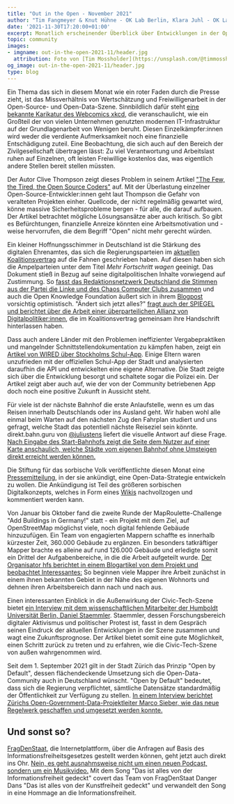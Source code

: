 ```yaml
---
title: "Out in the Open - November 2021"
author: "Tim Fangmeyer & Knut Hühne - OK Lab Berlin, Klara Juhl - OK Lab Osnabrück"
date: '2021-11-30T17:20:00+01:00'
excerpt: Monatlich erscheinender Überblick über Entwicklungen in der Open Data und Civic Tech Szene
topic: community
images:
- imgname: out-in-the-open-2021-11/header.jpg
  attribution: Foto von [Tim Mossholder](https://unsplash.com/@timmossholder) auf [Unsplash](https://unsplash.com/photos/JfO62I4YRnY)
og_image: out-in-the-open-2021-11/header.jpg
type: blog
---
```

Ein Thema das sich in diesem Monat wie ein roter Faden durch die Presse zieht, ist das Missverhältnis von Wertschätzung und Freiwilligenarbeit in der Open-Source- und Open-Data-Szene. Sinnbildlich dafür steht [eine bekannte Karikatur des Webcomics xkcd](https://xkcd.com/2347/), die veranschaulicht, wie ein Großteil der von vielen Unternehmen genutzten modernen IT-Infrastruktur auf der Grundlagenarbeit von Wenigen beruht. Diesen Einzelkämpfer:innen wird weder die verdiente Aufmerksamkeit noch eine finanzielle Entschädigung zuteil. Eine Beobachtung, die sich auch auf den Bereich der Zivilgesellschaft übertragen lässt: Zu viel Verantwortung und Arbeitslast ruhen auf Einzelnen, oft leisten Freiwillige kostenlos das, was eigentlich andere Stellen bereit stellen müssten.

Der Autor Clive Thompson zeigt dieses Problem in seinem Artikel ["The Few, the Tired, the Open Source Coders"](https://www.wired.com/story/open-source-coders-few-tired/) auf. Mit der Überlastung einzelner Open-Source-Entwickler:innen geht laut Thompson die Gefahr von veralteten Projekten einher. Quellcode, der nicht regelmäßig gewartet wird, könne massive Sicherheitsprobleme bergen - für alle, die darauf aufbauen. Der Artikel betrachtet mögliche Lösungsansätze aber auch kritisch. So gibt es Befürchtungen, finanzielle Anreize könnten eine Arbeitsmotivation und -weise hervorrufen, die dem Begriff "Open" nicht mehr gerecht würden.

Ein kleiner Hoffnungsschimmer in Deutschland ist die Stärkung des digitalen Ehrenamtes, das sich die Regierungsparteien im [aktuellen Koalitionsvertrag](https://fragdenstaat.de/dokumente/142083-koalitionsvertrag-2021-2025/) auf die Fahnen geschrieben haben. Auf diesen haben sich die Ampelparteien unter dem Titel *Mehr Fortschritt wagen* geeinigt. Das Dokument stieß in Bezug auf seine digitalpolitischen Inhalte vorwiegend auf Zustimmung. So [fasst das Redaktionsnetzwerk Deutschland die Stimmen aus der Partei die Linke und des Chaos Computer Clubs zusammen](https://www.rnd.de/politik/linke-und-hacker-loben-digitalpolitische-plaene-der-ampel-IA23JZYVAJGRFFGXR4HNFRK52I.html) und auch die Open Knowledge Foundation äußert sich in ihrem [Blogpost](https://okfn.de/blog/2021/11/okf-kommentar-koalitionsvertrag/) vorsichtig optimistisch. "Ändert sich jetzt alles?" [fragt auch der SPIEGEL und berichtet über die Arbeit einer überparteilichen Allianz von Digitalpolitiker:innen](https://www.spiegel.de/wissenschaft/ampel-koalitionsvertrag-endlich-konservative-digitalpolitik-a-a5e89b25-24f9-435e-a041-615b53c7f7e7?sara_ecid=soci_upd_KsBF0AFjflf0DZCxpPYDCQgO1dEMph), die im Koalitionsvertrag gemeinsam ihre Handschrift hinterlassen haben. 

Dass auch andere Länder mit den Problemen ineffizienter Vergabepraktiken und mangelnder Schnittstellendokumentation zu kämpfen haben, zeigt ein [Artikel von WIRED über Stockholms Schul-App](https://www.wired.co.uk/article/sweden-stockholm-school-app-open-source). Einige Eltern waren unzufrieden mit der offiziellen Schul-App der Stadt und analysierten daraufhin die API und entwickelten eine eigene Alternative. Die Stadt zeigte sich über die Entwicklung besorgt und schaltete sogar die Polizei ein. Der Artikel zeigt aber auch auf, wie der von der Community betriebenen App doch noch eine positive Zukunft in Aussicht steht.

Für viele ist der nächste Bahnhof die erste Anlaufstelle, wenn es um das Reisen innerhalb Deutschlands oder ins Ausland geht. Wir haben wohl alle einmal beim Warten auf den nächsten Zug den Fahrplan studiert und uns gefragt, welche Stadt das potentiell nächste Reiseziel sein könnte. direkt.bahn.guru von [@juliustens](https://twitter.com/juliustens) liefert die visuelle Antwort auf diese Frage. [Nach Eingabe des Start-Bahnhofs zeigt die Seite dem Nutzer auf einer Karte anschaulich, welche Städte vom eigenen Bahnhof ohne Umsteigen direkt erreicht werden können.](https://direkt.bahn.guru/?origin=8011160) 

Die Stiftung für das sorbische Volk veröffentlichte diesen Monat eine [Pressemitteilung](https://stiftung.sorben.com/deutsch/medien-archiv/pressearchiv/detail/fuer-gemeinsame-open-data-richtlinie-ausgesprochen/), in der sie ankündigt, eine Open-Data-Strategie entwickeln zu wollen. Die Ankündigung ist Teil des größeren sorbischen Digitalkonzepts, welches in Form eines [Wikis](https://koncept.serbski-inkubator.de/index.php/Serbski_digitalizaciski_koncept_-_Sorbisches_Digitalkonzept) nachvollzogen und kommentiert werden kann.

Von Januar bis Oktober fand die zweite Runde der MapRoulette-Challenge "Add Buildings in Germany!" statt - ein Projekt mit dem Ziel, auf OpenStreetMap möglichst viele, noch digital fehlende Gebäude hinzuzufügen. Ein Team von engagierten Mappern schaffte es innerhalb kürzester Zeit, 360.000 Gebäude zu ergänzen. Ein besonders tatkräftiger Mapper brachte es alleine auf rund 126.000 Gebäude und erledigte somit ein Drittel der Aufgabenbereiche, in die die Arbeit aufgeteilt wurde. [Der Organisator hfs berichtet in einem Blogartikel von dem Projekt und beobachtet Interessantes:](https://www.openstreetmap.org/user/hfs/diary/398014) So beginnen viele Mapper ihre Arbeit zunächst in einem ihnen bekannten Gebiet in der Nähe des eigenen Wohnorts und dehnen ihren Arbeitsbereich dann nach und nach aus.

Einen interessanten Einblick in die Außenwirkung der Civic-Tech-Szene bietet [ein Interview mit dem wissenschaftlichen Mitarbeiter der Humboldt Universität Berlin, Daniel Staemmler](https://reset.org/interview-wie-koennen-buergerinnen-und-zivilgesellschaft-mit-civic-tech-veraenderungen-anstossen/). Staemmler, dessen Forschungsbereich digitaler Aktivismus und politischer Protest ist, fasst in dem Gespräch seinen Eindruck der aktuellen Entwicklungen in der Szene zusammen und wagt eine Zukunftsprognose. Der Artikel bietet somit eine gute Möglichkeit, einen Schritt zurück zu treten und zu erfahren, wie die Civic-Tech-Szene von außen wahrgenommen wird.

Seit dem 1. September 2021 gilt in der Stadt Zürich das Prinzip "Open by Default", dessen flächendeckende Umsetzung sich die Open-Data-Community auch in Deutschland wünscht. "Open by Default" bedeutet, dass sich die Regierung verpflichtet, sämtliche Datensätze standardmäßig der Öffentlichkeit zur Verfügung zu stellen. [In einem Interview berichtet Zürichs Open-Government-Data-Projektleiter Marco Sieber, wie das neue Regelwerk geschaffen und umgesetzt werden konnte.](https://www.stadt-zuerich.ch/content/prd/de/index/statistik/publikationen-angebote/publikationen/ssz-magazin/2021-11-25_Offene-Verwaltungsdaten-jetzt-Open-by-Default.html) 

## Und sonst so? 

[FragDenStaat](https://fragdenstaat.de/), die Internetplattform, über die Anfragen auf Basis des Informationsfreiheitsgesetzes gestellt werden können, geht jetzt auch direkt ins Ohr. [Nein, es geht ausnahmsweise nicht um einen neuen Podcast, sondern um ein Musikvideo.](https://www.youtube.com/watch?v=QV83MDNOrLI) Mit dem Song "Das ist alles von der Informationsfreiheit gedeckt" covert das Team von FragDenStaat Danger Dans "Das ist alles von der Kunstfreiheit gedeckt" und verwandelt den Song in eine Hommage an die Informationsfreiheit.
